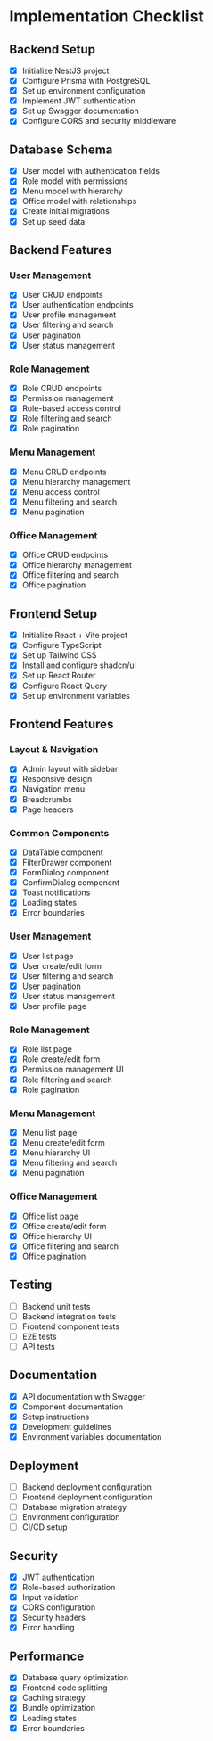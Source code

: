 # Implementation Checklist

## Backend Setup
- [x] Initialize NestJS project
- [x] Configure Prisma with PostgreSQL
- [x] Set up environment configuration
- [x] Implement JWT authentication
- [x] Set up Swagger documentation
- [x] Configure CORS and security middleware

## Database Schema
- [x] User model with authentication fields
- [x] Role model with permissions
- [x] Menu model with hierarchy
- [x] Office model with relationships
- [x] Create initial migrations
- [x] Set up seed data

## Backend Features
### User Management
- [x] User CRUD endpoints
- [x] User authentication endpoints
- [x] User profile management
- [x] User filtering and search
- [x] User pagination
- [x] User status management

### Role Management
- [x] Role CRUD endpoints
- [x] Permission management
- [x] Role-based access control
- [x] Role filtering and search
- [x] Role pagination

### Menu Management
- [x] Menu CRUD endpoints
- [x] Menu hierarchy management
- [x] Menu access control
- [x] Menu filtering and search
- [x] Menu pagination

### Office Management
- [x] Office CRUD endpoints
- [x] Office hierarchy management
- [x] Office filtering and search
- [x] Office pagination

## Frontend Setup
- [x] Initialize React + Vite project
- [x] Configure TypeScript
- [x] Set up Tailwind CSS
- [x] Install and configure shadcn/ui
- [x] Set up React Router
- [x] Configure React Query
- [x] Set up environment variables

## Frontend Features
### Layout & Navigation
- [x] Admin layout with sidebar
- [x] Responsive design
- [x] Navigation menu
- [x] Breadcrumbs
- [x] Page headers

### Common Components
- [x] DataTable component
- [x] FilterDrawer component
- [x] FormDialog component
- [x] ConfirmDialog component
- [x] Toast notifications
- [x] Loading states
- [x] Error boundaries

### User Management
- [x] User list page
- [x] User create/edit form
- [x] User filtering and search
- [x] User pagination
- [x] User status management
- [x] User profile page

### Role Management
- [x] Role list page
- [x] Role create/edit form
- [x] Permission management UI
- [x] Role filtering and search
- [x] Role pagination

### Menu Management
- [x] Menu list page
- [x] Menu create/edit form
- [x] Menu hierarchy UI
- [x] Menu filtering and search
- [x] Menu pagination

### Office Management
- [x] Office list page
- [x] Office create/edit form
- [x] Office hierarchy UI
- [x] Office filtering and search
- [x] Office pagination

## Testing
- [ ] Backend unit tests
- [ ] Backend integration tests
- [ ] Frontend component tests
- [ ] E2E tests
- [ ] API tests

## Documentation
- [x] API documentation with Swagger
- [x] Component documentation
- [x] Setup instructions
- [x] Development guidelines
- [x] Environment variables documentation

## Deployment
- [ ] Backend deployment configuration
- [ ] Frontend deployment configuration
- [ ] Database migration strategy
- [ ] Environment configuration
- [ ] CI/CD setup

## Security
- [x] JWT authentication
- [x] Role-based authorization
- [x] Input validation
- [x] CORS configuration
- [x] Security headers
- [x] Error handling

## Performance
- [x] Database query optimization
- [x] Frontend code splitting
- [x] Caching strategy
- [x] Bundle optimization
- [x] Loading states
- [x] Error boundaries 